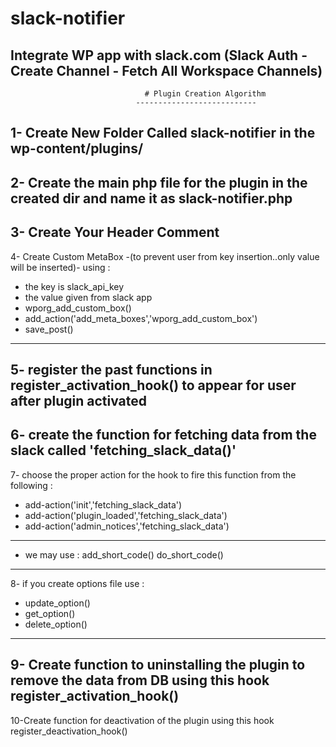 # slack-notifier
Integrate WP app with slack.com (Slack Auth - Create Channel - Fetch All Workspace Channels)
---------------------------------------------------------------------------------------------------------------------------------------------------------------------------------
                                  # Plugin Creation Algorithm
                                ---------------------------
1- Create New Folder Called slack-notifier in the wp-content/plugins/
----------------------------------------------------------------------------------------------------------------------------
2- Create the main php file for the plugin in the created dir and name it as slack-notifier.php
----------------------------------------------------------------------------------------------------------------------------
3- Create Your Header Comment
----------------------------------------------------------------------------------------------------------------------------
4- Create Custom MetaBox -(to prevent user from key insertion..only value will be inserted)- using :

   * the key is slack_api_key
   * the value given from slack app
   * wporg_add_custom_box()
   * add_action('add_meta_boxes','wporg_add_custom_box')
   * save_post()
   
----------------------------------------------------------------------------------------------------------------------------   
5- register the past functions in register_activation_hook() to appear for user after plugin activated
----------------------------------------------------------------------------------------------------------------------------
6- create the function for fetching data from the slack called 'fetching_slack_data()'
----------------------------------------------------------------------------------------------------------------------------
7- choose the proper action for the hook to fire this function from the following :

   * add-action('init','fetching_slack_data')
   * add-action('plugin_loaded','fetching_slack_data')
   * add-action('admin_notices','fetching_slack_data')
   
----------------------------------------------------------------------------------------------------------------------------   
* we may use : add_short_code() do_short_code()
----------------------------------------------------------------------------------------------------------------------------
8- if you create options file use :

   * update_option()
   * get_option()
   * delete_option()
   
----------------------------------------------------------------------------------------------------------------------------   
9- Create function to uninstalling the plugin to remove the data from DB using this hook register_activation_hook()
----------------------------------------------------------------------------------------------------------------------------
10-Create function for deactivation of the plugin using this hook register_deactivation_hook()
   
